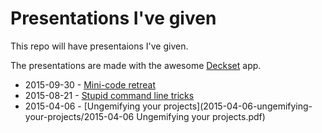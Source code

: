 # Presentations I've given

This repo will have presentaions I've given.

The presentations are made with the awesome [Deckset](http://www.decksetapp.com/) app.

* 2015-09-30 - [Mini-code retreat](2015-09-30-code-retreat/2015-09-30-code-retreat.pdf)
* 2015-08-21 - [Stupid command line tricks](2015-08-21-stupid-command-line-tricks/stupid_command_line_tricks.pdf)
* 2015-04-06 - [Ungemifying your projects](2015-04-06-ungemifying-your-projects/2015-04-06 Ungemifying your projects.pdf)
